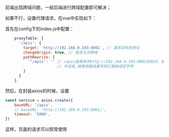 前端出现跨域问题，一般后端进行跨域配置即可解决；

如果不行，设置代理请求，在vue中实现如下：

首先在config下的index.js中配置：

```javascript
    proxyTable: {
      '/apis': {
        target: 'http://192.168.0.103:8081', // 请求目标的地址
        changeOrigin: true, // 是否允许跨域
        pathRewrite: {
          '^/apis': '' // /apis是用来作http://192.168.0.103:8081的标识，如果请求的接口
                       // 中没有,就使用路径重写把它替换成空字符
        }
      }
    },
```

然后，在封装axios的时候，设置

```javascript
const service = axios.create({
    baseURL: '/apis',
    // baseURL: 'http://192.168.0.103:8081/',
    timeout: '5000',
})
```

这样，页面的请求可以照常使用

